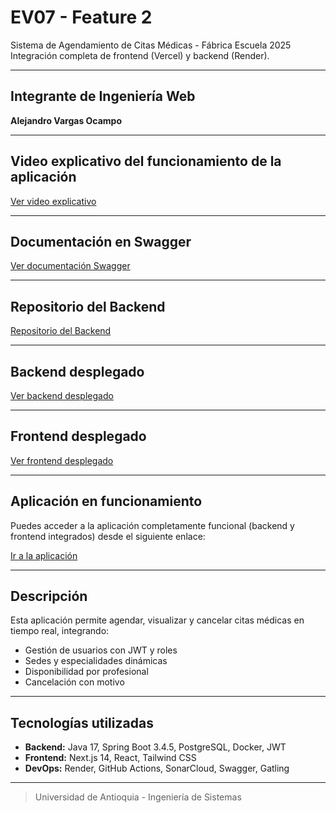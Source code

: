 # EV07 - Feature 2

Sistema de Agendamiento de Citas Médicas - Fábrica Escuela 2025  
Integración completa de frontend (Vercel) y backend (Render).

---

##  Integrante de Ingeniería Web

**Alejandro Vargas Ocampo**

---

## Video explicativo del funcionamiento de la aplicación

[Ver video explicativo](https://drive.google.com/file/d/1hWwemj5pRddxJOf4bZPQPFd5kt938Slk/view?usp=sharing)

---

## Documentación en Swagger

[Ver documentación Swagger](https://citasalud-backend-1.onrender.com/swagger-ui/index.html)

---

##  Repositorio del Backend

[Repositorio del Backend](https://github.com/Alejo311548/CITASalud-Backend.git)

---

## Backend desplegado

[Ver backend desplegado](https://citasalud-backend-1.onrender.com)

---

##  Frontend desplegado

[Ver frontend desplegado](https://cita-salud.vercel.app)

---

## Aplicación en funcionamiento

Puedes acceder a la aplicación completamente funcional (backend y frontend integrados) desde el siguiente enlace:

 [Ir a la aplicación](https://cita-salud.vercel.app)

---

## Descripción

Esta aplicación permite agendar, visualizar y cancelar citas médicas en tiempo real, integrando:

- Gestión de usuarios con JWT y roles  
- Sedes y especialidades dinámicas  
- Disponibilidad por profesional  
- Cancelación con motivo

---

## Tecnologías utilizadas

- **Backend:** Java 17, Spring Boot 3.4.5, PostgreSQL, Docker, JWT  
- **Frontend:** Next.js 14, React, Tailwind CSS  
- **DevOps:** Render, GitHub Actions, SonarCloud, Swagger, Gatling

---

> Universidad de Antioquia - Ingeniería de Sistemas
